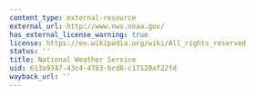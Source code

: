 ```yaml
---
content_type: external-resource
external_url: http://www.nws.noaa.gov/
has_external_license_warning: true
license: https://en.wikipedia.org/wiki/All_rights_reserved
status: ''
title: National Weather Service
uid: 613a9347-43c4-4783-bcd8-c17120af22fd
wayback_url: ''
---
```

